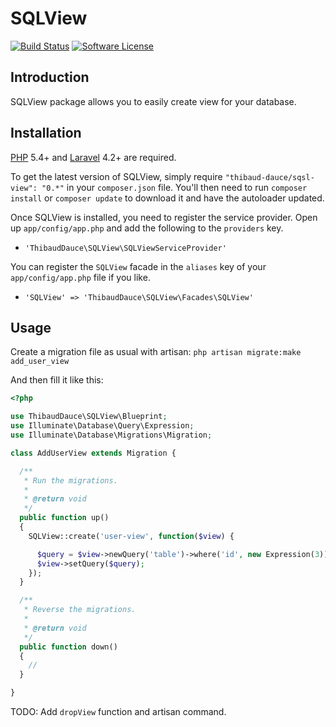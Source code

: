 SQLView
=======

[![Build Status](https://img.shields.io/travis/ThibaudDauce/SQLView/master.svg?style=flat)](https://travis-ci.org/ThibaudDauce/SQLView)
[![Software License](https://img.shields.io/badge/license-MIT-brightgreen.svg?style=flat)](LICENSE.md)

## Introduction

SQLView package allows you to easily create view for your database.

## Installation
[PHP](https://php.net) 5.4+ and [Laravel](http://laravel.com) 4.2+ are required.

To get the latest version of SQLView, simply require `"thibaud-dauce/sqsl-view": "0.*"` in your `composer.json` file. You'll then need to run `composer install` or `composer update` to download it and have the autoloader updated.

Once SQLView is installed, you need to register the service provider. Open up `app/config/app.php` and add the following to the `providers` key.

* `'ThibaudDauce\SQLView\SQLViewServiceProvider'`

You can register the `SQLView` facade in the `aliases` key of your `app/config/app.php` file if you like.

* `'SQLView' => 'ThibaudDauce\SQLView\Facades\SQLView'`

## Usage

Create a migration file as usual with artisan:
`php artisan migrate:make add_user_view`

And then fill it like this:

```php
<?php

use ThibaudDauce\SQLView\Blueprint;
use Illuminate\Database\Query\Expression;
use Illuminate\Database\Migrations\Migration;

class AddUserView extends Migration {

  /**
   * Run the migrations.
   *
   * @return void
   */
  public function up()
  {
    SQLView::create('user-view', function($view) {

      $query = $view->newQuery('table')->where('id', new Expression(3));
      $view->setQuery($query);
    });
  }

  /**
   * Reverse the migrations.
   *
   * @return void
   */
  public function down()
  {
    //
  }

}
```

TODO: Add `dropView` function and artisan command.
